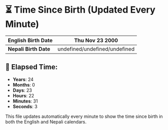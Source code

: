 # ⏳ Time Since Birth (Updated Every Minute)

| **English Birth Date** | Thu Nov 23 2000 |
|------------------------|-------------------------------------|
| **Nepali Birth Date**  | undefined/undefined/undefined                  |

## 📅 Elapsed Time:

- **Years**: 24
- **Months**: 0
- **Days**: 23
- **Hours**: 22
- **Minutes**: 31
- **Seconds**: 3

This file updates automatically every minute to show the time since birth in both the English and Nepali calendars.